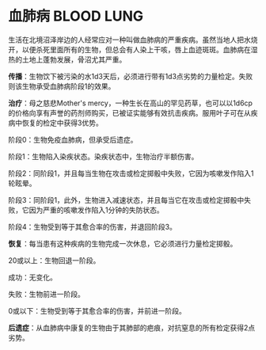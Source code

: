 # 血肺病 BLOOD LUNG

生活在北境沼泽岸边的人经常应对一种叫做血肺病的严重疾病。虽然当地人把水烧开，以便杀死里面所有的生物，但总会有人染上干咳，唇上血迹斑斑。血肺病在湿热的土地上蓬勃发展，骨沼尤其严重。

**传播**：生物饮下被污染的水1d3天后，必须进行带有1d3点劣势的力量检定。失败则该生物承受血肺病阶段1的效果。

**治疗**：母之慈悲Mother\'s
mercy，一种生长在高山的罕见药草，也可以以1d6cp的价格向享有声誉的药剂师购买，已被证实能够有效抗击疾病。服用叶子可在从疾病中恢复的检定中获得3优势。

阶段0：生物免疫血肺病，但承受后遗症。

阶段1：生物陷入染疾状态。染疾状态中，生物治疗半额伤害。

阶段2：同阶段1，并且每当生物在攻击或检定掷骰中失败，它因为咳嗽发作陷入1轮眩晕。

阶段3：同阶段1，此外，生物进入减速状态，并且每当它在攻击或检定掷骰中失败，它因为严重的咳嗽发作陷入1分钟的失防状态。

阶段4：生物受到等于其愈合率的伤害，并退回阶段3。

**恢复**：每当患有这种疾病的生物完成一次休息，它必须进行力量检定掷骰。

20或以上：生物回退一阶段。

成功：无变化。

失败：生物前进一阶段。

0或以下：生物受到等于其愈合率的伤害，并前进一阶段。

**后遗症**：从血肺病中康复的生物由于其肺部的疤痕，对抗窒息的所有检定获得2点劣势。
